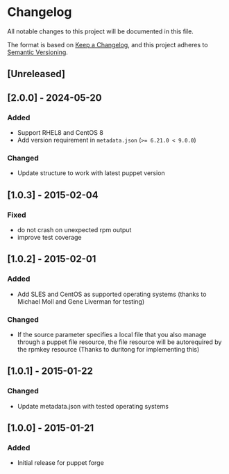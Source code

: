 # Changelog

All notable changes to this project will be documented in this file.

The format is based on [Keep a Changelog](https://keepachangelog.com/en/1.0.0/),
and this project adheres to [Semantic Versioning](https://semver.org/spec/v2.0.0.html).

## [Unreleased]

## [2.0.0] - 2024-05-20

### Added

- Support RHEL8 and CentOS 8
- Add version requirement in `metadata.json` (`>= 6.21.0 < 9.0.0`)

### Changed

- Update structure to work with latest puppet version

## [1.0.3] - 2015-02-04

### Fixed

- do not crash on unexpected rpm output
- improve test coverage

## [1.0.2] - 2015-02-01

### Added

- Add SLES and CentOS as supported operating systems (thanks to Michael Moll
  and Gene Liverman for testing)

### Changed

- If the source parameter specifies a local file that you also manage
  through a puppet file resource, the file resource will be autorequired
  by the rpmkey resource (Thanks to duritong for implementing this)

## [1.0.1] - 2015-01-22

### Changed

- Update metadata.json with tested operating systems

## [1.0.0] - 2015-01-21

### Added

- Initial release for puppet forge
